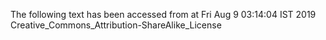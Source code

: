 The following text has been accessed from at Fri Aug 9 03:14:04 IST 2019
Creative_Commons_Attribution-ShareAlike_License

